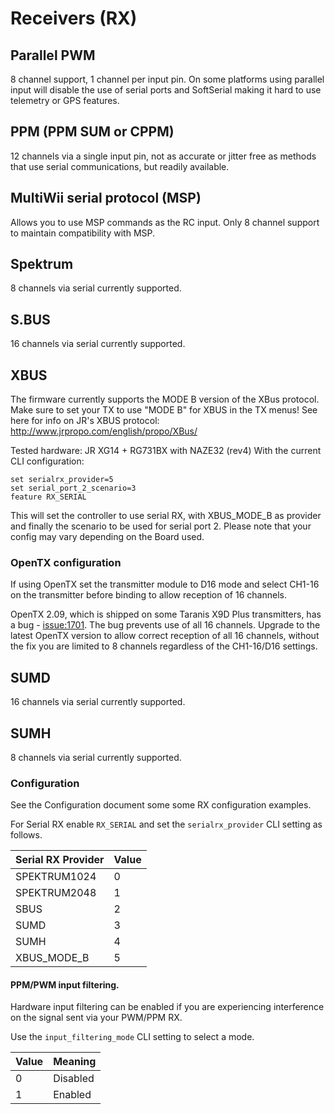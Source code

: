 # Receivers (RX)

## Parallel PWM

8 channel support, 1 channel per input pin.  On some platforms using parallel input will disable the use of serial ports
and SoftSerial making it hard to use telemetry or GPS features.

## PPM (PPM SUM or CPPM)

12 channels via a single input pin, not as accurate or jitter free as methods that use serial communications, but readily available.

## MultiWii serial protocol (MSP)

Allows you to use MSP commands as the RC input.  Only 8 channel support to maintain compatibility with MSP.

## Spektrum

8 channels via serial currently supported.

## S.BUS

16 channels via serial currently supported.

## XBUS

The firmware currently supports the MODE B version of the XBus protocol.
Make sure to set your TX to use "MODE B" for XBUS in the TX menus!
See here for info on JR's XBUS protocol: http://www.jrpropo.com/english/propo/XBus/

Tested hardware: JR XG14 + RG731BX with NAZE32 (rev4)
With the current CLI configuration:
```
set serialrx_provider=5
set serial_port_2_scenario=3
feature RX_SERIAL
```
  
This will set the controller to use serial RX, with XBUS_MODE_B as provider and finally the scenario to be used for serial port 2. 
Please note that your config may vary depending on the Board used.

### OpenTX configuration

If using OpenTX set the transmitter module to D16 mode and select CH1-16 on the transmitter before binding to allow reception
of 16 channels. 

OpenTX 2.09, which is shipped on some Taranis X9D Plus transmitters, has a bug - [issue:1701](https://github.com/opentx/opentx/issues/1701).
The bug prevents use of all 16 channels.  Upgrade to the latest OpenTX version to allow correct reception of all 16 channels,
without the fix you are limited to 8 channels regardless of the CH1-16/D16 settings.

## SUMD

16 channels via serial currently supported.

## SUMH

8 channels via serial currently supported.

 
### Configuration

See the Configuration document some some RX configuration examples.

For Serial RX enable `RX_SERIAL` and set the `serialrx_provider` CLI setting as follows.

| Serial RX Provider | Value |
| ------------------ | ----- |
| SPEKTRUM1024       | 0     |
| SPEKTRUM2048       | 1     |
| SBUS               | 2     |
| SUMD               | 3     |
| SUMH               | 4     |
| XBUS_MODE_B        | 5     |


#### PPM/PWM input filtering.

Hardware input filtering can be enabled if you are experiencing interference on the signal sent via your PWM/PPM RX.

Use the `input_filtering_mode` CLI setting to select a mode.

| Value | Meaning   |
| ----- | --------- |
| 0     | Disabled  |
| 1     | Enabled   |

